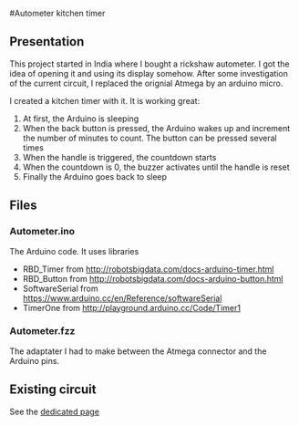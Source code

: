 #Autometer kitchen timer
## Presentation
This project started in India where I bought a rickshaw autometer. I got the idea of opening it and using its display somehow.
After some investigation of the current circuit, I replaced the orignial Atmega by an arduino micro.

I created a kitchen timer with it. It is working great:

1. At first, the Arduino is sleeping
2. When the back button is pressed, the Arduino wakes up and increment the number of minutes to count. The button can be pressed several times
3. When the handle is triggered, the countdown starts
4. When the countdown is 0, the buzzer activates until the handle is reset
5. Finally the Arduino goes back to sleep

## Files
### Autometer.ino
The Arduino code. It uses libraries
- RBD_Timer from http://robotsbigdata.com/docs-arduino-timer.html
- RBD_Button from http://robotsbigdata.com/docs-arduino-button.html
- SoftwareSerial from https://www.arduino.cc/en/Reference/softwareSerial
- TimerOne from http://playground.arduino.cc/Code/Timer1

### Autometer.fzz
The adaptater I had to make between the Atmega connector and the Arduino pins.

## Existing circuit
See the [dedicated page](docs/Analysisofexistingcircuit.pdf)
